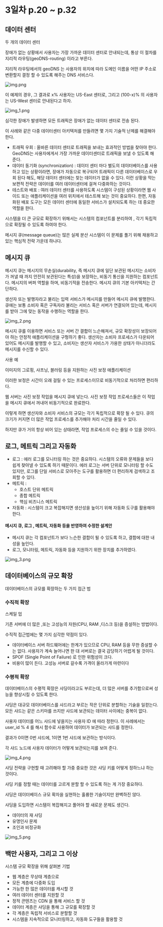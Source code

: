 # 3일차  p.20 ~ p.32

## 데이터 센터

두 개의 데이터 센터 

장애가 없는 상황에서 사용자는 가장 가까운 데이터 센터로 안내되는데,
통상 이 절차를 지리적 라우팅(geoDNS-routing) 이라고 부른다.

지리적 라우팅에서의 geoDNS 는 사용자의 위치에 따라 도메인 이름을 어떤 IP 주소로 변환할지 결정 할 수 있도록 해주는 DNS 서비스다.

![img.png](img.png)

이 예제의 경우, 그 결과로 x% 사용자는 US-East 센터로, 그리고 (100-x)% 의 사용자는 US-West 센터로 안내된다고 하자.

![img_1.png](img_1.png)

심각한 장애가 발생하면 모든 트래픽은 장애가 없는 데이터 센터로 전송 된다.


이 사례와 같은 다중 데이터센터 아키텍처를 만들려면 몇 가지 기술적 난제를 해결해야 한다.


- 트래픽 우회 : 올바른 데이터 센터로 트래픽을 보내는 효과적인 방법을 찾아야 한다. GeoDNS는 사용자에게서 가장 가까운 데이터센터로 트래픽을 보낼 수 있도록 해 준다.
- 데이터 동기화 (synchronization) : 데이터 센터 마다 별도의 데이터베이스를 사용하고 있는 상황이라면, 장애가 자동으로 복구되어 트래픽이 다른 데이터베이스로 우회 된다 해도, 해당 데이터 센터에는 찾는 데이터가 없을 수 있다.
이런 상황을 막는 보편적 전략은 데이터를 여러 데이터센터에 걸쳐 다중화하는 것이다. 
- 테스트와 배포 : 여러 데이터 센터를 사용하도록 시스템이 구성된 상황이라면 웹 사이드 또는 애플리케이션을 여러 위치에서 테스트해 보는 것이 중요하다.
한편, 자동화된 배포 도구는 모든 데이터 센터에 동일한 서비스가 설치되도록 하는 데 중요한 역할을 한다.

시스템을 더 큰 규모로 확장하기 위해서는 시스템의 컴포넌트를 분리하여 , 각기 독립적으로 확장될 수 있도록 하여야 한다.

메시지 큐(message queue)는 많은 실제 분산 시스템이 이 문제를 풀기 위해 채용하고 있는 핵심적 전략 가운데 하나다.

## 메시지 큐

메시지 큐는 메시지의 무손실(durability, 즉 메시지 큐에 일단 보관된 메시지는  소비자가 꺼낼 때 까지 안전히 보관된다는 특성)을 보장하는,
비동기 통신을 지원하는 컴포넌트다. 메시지의 버퍼 역할을 하며, 비동기적을 전송한다. 메시지 큐의 기본 아키텍처는 간단하다.

생산자 또는 발행자라고 불리는 입력 서비스가 메시지를 만들어 메시지 큐에 발행한다. 
큐에는 보통 소비자 혹은 구독자라 불리는 서비스 혹은 서버가 연결되어 있는데, 메시지를 받아
그에 맞는 동작을 수행하는 역할을 한다. 

![img_2.png](img_2.png)

메시지 큐를 이용하면 서비스 또는 서버 간 결합이 느슨해져서, 규모 확장성이 보장되어야 하는 안정적 애플리케이션을 구헝하기 좋다.
생산자는 소비자 프로세스가 다운되어 있어도 메시지를 발행할 수 있고, 소비자는 생산자 서비스가 가용한 상태가 아니더라도
메시지를 수신할 수 있다.


사용 예

이미지의 그로핑, 샤프닝, 블러링 등을 지원하는 사진 보정 애플리케이션

이러한 보정은 시간이 오래 걸릴 수 있는 프로세스이므로 비동기적으로 처리하면 편리하다.

웹 서버는 사진 보정 작업을 메시지 큐에 넣는다. 사진 보정 작업 프로세스들은 이 작업을 메시지 큐에서 꺼내어 비동기적으로 완료한다.

이렇게 하면 생산자와 소비자 서비스의 규모는 각기 독립적으로 확장 될 수 있다. 큐의 크기가 커지면 더 많은 작업 프로세스를
추가해야 처리 시간을 줄일 수 있다.

하지만 큐가 거의 항상 비어 있는 상태라면, 작업 프로세스의 수는 줄일 수 있을 것이다.


## 로그, 메트릭 그리고 자동화

- 로그 : 에러 로그를 모니터링 하는 것은 중요하다. 시스템의 오류와 문제들을 보다 쉽게 찾아낼 수 있도록 하기 때문이다.
에러 로그는 서버 단위로 모니터링 할 수도 있지만, 로그를 단일 서비스로 모아주는 도구를 활용하면 더 편리하게 검색하고 조회할 수 있다.
- 메트릭 : 
  - 호스트 단위 메트릭
  - 종합 메트릭
  - 핵심 비즈니스 메트릭
- 자동화 : 시스템이 크고 복잡해지면 생산성을 높이기 위해 자동화 도구를 활용해야 한다.



#### 메시지 큐, 로그 , 메트릭, 자동화 등을 반영하여 수정한 설계안

- 메시지 큐는 각 컴포넌트가 보다 느슨한 결합이 될 수 있도록 하고, 결함에 대한 내성을 높인다.
- 로그, 모니터링, 메트릭, 자동화 등을 지원하기 위한 장치를 추가하였다.

![img_3.png](img_3.png)


## 데이터베이스의 규모 확장

데이터베이스의 규모를 확장하는  두 가지 접근 법

### 수직적 확장

스케일 업 

기존 서버에 더 많은 ,또는 고성능의 자원(CPU, RAM ,디스크 등)을 증설하는 방법이다. 

수직적 접근법에는 몇 가지 심각한 약점이 있다.

- 데이터베이스 서버 하드웨어에는 한계가 있으므로 CPU, RAM 등을 무한 증설할 수는 없다. 사용자가 계속 늘어나면 한 대 서버로는 결국 감당하기 어렵게 될 것이다.
- SPOF (Single Point of Failure) 로 인한 위험성이 크다.
- 비용이 많이 든다. 고성능 서버로 갈수록 가격이 올라가게 마련이다



### 수평적 확장

데이터베이스의 수평적 확장은 샤딩이라고도 부르는데, 더 많은 서버를 추가함으로써 성능을 향상시킬 수 있도록 한다.


샤딩은 대규모 데이터베이스를 샤드라고 부르는 작은 단위로 분할하는 기술을 일컫는다.
모든 샤드는 같은 스키마를 쓰지만 샤드에 보관되는 데이터 사이에는 중복이 없다.


사용자 데이터를 어느 샤드에 넣을지는 사용자 ID 에 따라 정한다.
이 사례에서는 user_id % 4 를 해시 함수로 사용하여 데이터가 보관되는 샤드를 정한다.

결과가 0이면 0번 샤드에, 1이면 1번 샤드에 보관하는 방식이다.

각 샤드 노드에 사용자 데이터가 어떻게 보관되는지를 보여 준다.

![img_4.png](img_4.png)

샤딩 전략을 구현할 때 고려해야 할 가중 중요한 것은 샤딩 키를 어떻게 정하느냐 하는 것이다.


샤딩 키를 정할 때는 데이터를 고르게 분할 할 수 있도록 하는 게 가장 중요하다.

샤딩은 데이터베이스 규모 확자을 실현하는 훌륭한 기술이지만 완벽하진 않다.


샤딩을 도입하면 시스템이 복잡해지고 풀어야 할 새로운 문제도 생긴다.

- 데이터의 재 샤딩
- 유명인사 문제
- 조인과 비정규화


![img_5.png](img_5.png)


## 백만 사용자, 그리고 그 이상

시스템 규모 확장을 위해 살펴본 기법

- 웹 계층은 무상태 계층으로
- 모든 계층에 다중화 도입
- 가능한 한 많은 데이터를 캐시할 것
- 여러 데이터 센터를 지원할 것
- 정적 콘텐츠는 CDN 을 통해 서비스 할 것
- 데이터 계층은 샤딩을 통해 그 규모를 확장할 것
- 각 계층은 독립적 서비스로 분할할 것
- 시스템을 지속적으로 모니터링하고, 자동화 도구들을 활용할 것 